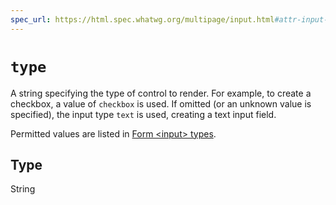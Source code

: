 ```yaml
---
spec_url: https://html.spec.whatwg.org/multipage/input.html#attr-input-type
---
```

# `type`

A string specifying the type of control to render. For example, to create a checkbox, a value of `checkbox` is used. If omitted (or an unknown value is specified), the input type `text` is used, creating a text input field.

Permitted values are listed in [Form &lt;input> types](#Form_<input>_types).

## Type

String
